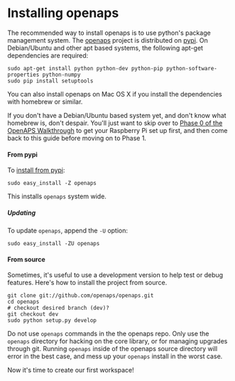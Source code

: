 
# Installing openaps

The recommended way to install openaps is to use python's package management system.
The [openaps] project is distributed on [pypi][openaps on pypi].
On Debian/Ubuntu and other apt based systems, the following apt-get dependencies are required:

    sudo apt-get install python python-dev python-pip python-software-properties python-numpy
    sudo pip install setuptools

You can also install openaps on Mac OS X if you install the dependencies with homebrew or similar.

If you don't have a Debian/Ubuntu based system yet, and don't know what homebrew is, don't despair.  You'll just want to skip over to [Phase 0 of the OpenAPS Walkthrough](../walkthrough/index) to get your Raspberry Pi set up first, and then come back to this guide before moving on to Phase 1.

[openaps]: https://github.com/openaps/openaps
[openaps on pypi]: https://pypi.python.org/pypi/openaps

#### From pypi

To [install from pypi](https://pypi.python.org/pypi/openaps):

    sudo easy_install -Z openaps

This installs `openaps` system wide.

##### Updating
To update `openaps`, append the `-U` option:

    sudo easy_install -ZU openaps


#### From source
Sometimes, it's useful to use a development version to help test or debug
features.  Here's how to install the project from source.

    git clone git://github.com/openaps/openaps.git
    cd openaps
    # checkout desired branch (dev)?
    git checkout dev
    sudo python setup.py develop

Do not use `openaps` commands in the the openaps repo.  Only use the
`openaps` directory for hacking on the core library, or for managing
upgrades through git.  Running `openaps` inside of the openaps
source directory will error in the best case, and mess up your
`openaps` install in the worst case.

Now it's time to create our first workspace!

